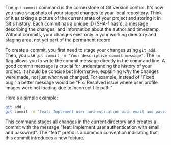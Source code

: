 The `git commit` command is the cornerstone of Git version control. It's how you save snapshots of your staged changes to your local repository. Think of it as taking a picture of the current state of your project and storing it in Git's history. Each commit has a unique ID (SHA-1 hash), a message describing the changes, and information about the author and timestamp. Without commits, your changes exist only in your working directory and staging area, not yet part of the permanent record.

To create a commit, you first need to stage your changes using `git add`. Then, you use `git commit -m "Your descriptive commit message"`. The `-m` flag allows you to write the commit message directly in the command line. A good commit message is crucial for understanding the history of your project. It should be concise but informative, explaining _why_ the changes were made, not just _what_ was changed. For example, instead of "Fixed bug," a better message would be "Fix: Resolved issue where user profile images were not loading due to incorrect file path."

Here's a simple example:

```bash
git add .
git commit -m "feat: Implement user authentication with email and password"
```

This command stages all changes in the current directory and creates a commit with the message "feat: Implement user authentication with email and password". The "feat" prefix is a common convention indicating that this commit introduces a new feature.